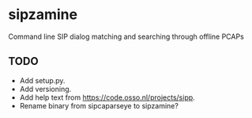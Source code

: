 sipzamine
=========

Command line SIP dialog matching and searching through offline PCAPs


TODO
----
 * Add setup.py.
 * Add versioning.
 * Add help text from https://code.osso.nl/projects/sipp.
 * Rename binary from sipcaparseye to sipzamine?
